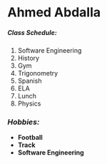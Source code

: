# Ahmed Abdalla  
##### Class Schedule:  
1. Software Engineering
2. History
3. Gym
4. Trigonometry 
5. Spanish 
6. ELA
7. Lunch
8. Physics  
  
 ### _Hobbies:_
  - **Football**  
  - **Track**
  - **Software Engineering**
 